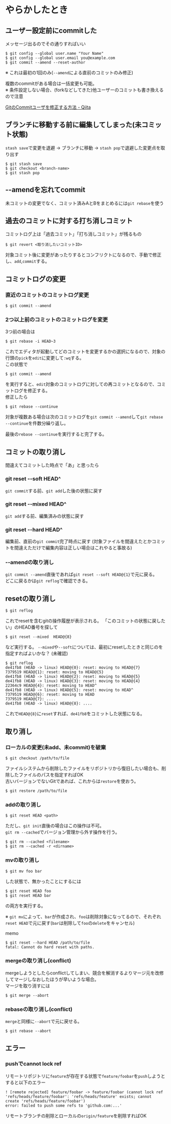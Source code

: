 # やらかしたとき

## ユーザー設定前にcommitした

メッセージ出るのでその通りすればいい

```
$ git config --global user.name "Your Name"
$ git config --global user.email you@example.com
$ git commit --amend --reset-author
```

※ これは最初の1回のみ(`--amend`による直前のコミットのみ修正)

複数のcommitがある場合は一括変更も可能。  
※ 条件設定しない場合、(forkなどしてきた)他ユーザーのコミットも書き換えるので注意

[GitのCommitユーザを修正する方法 - Qiita](https://qiita.com/y10exxx/items/dcea0e39788d649ca8ba)

## ブランチに移動する前に編集してしまった(未コミット状態)

`stash save`で変更を退避 -> ブランチに移動 -> `stash pop`で退避した変更点を取り出す

```
$ git stash save
$ git checkout <branch-name>
$ git stash pop
```

## --amendを忘れてcommit

未コミットの変更でなく、コミット済みAとBをまとめるには`git rebase`を使う

## 過去のコミットに対する打ち消しコミット

コミットログ上は「過去コミット」「打ち消しコミット」が残るもの

```
$ git revert <取り消したいコミットID>
```

対象コミット後に変更があったりするとコンフリクトになるので、手動で修正し、`add`,`commit`する。

## コミットログの変更

### 直近のコミットのコミットログ変更

```
$ git commit --amend
```

### 2つ以上前のコミットのコミットログを変更

3つ前の場合は

```
$ git rebase -i HEAD~3
```

これでエディタが起動してどのコミットを変更するかの選択になるので、対象の行頭の`pick`を`edit`に変更して`:wq`する。  
この状態で

```
$ git commit --amend
```

を実行すると、`edit`対象のコミットログに対しての再コミットとなるので、コミットログを修正する。  
修正したら

```
$ git rebase --continue
```

対象が複数ある場合は次のコミットログを`git commit --amend`して`git rebase --continue`を件数分繰り返し。

最後の`rebase --continue`を実行すると完了する。  

## コミットの取り消し

間違えてコミットした時点で「あ」と思ったら

### git reset --soft HEAD^

`git commit`する前、`git add`した後の状態に戻す

### git reset --mixed HEAD^

`git add`する前、編集済みの状態に戻す

### git reset --hard HEAD^

編集前、直前の`git commit`完了時点に戻す (対象ファイルを間違えたとかコミットを間違えただけで編集内容は正しい場合はこれやると事故る)

### --amendの取り消し

`git commit --amend`直後であれば`git reset --soft HEAD@{1}`で元に戻る。  
どこに戻るかは`git reflog`で確認できる。

## resetの取り消し

```
$ git reflog
```

これでresetを含むgitの操作履歴が表示される。
「このコミットの状態に戻したい」のHEAD番号を探して

```
$ git reset --mixed  HEAD@{8}
```

など実行する。
`--mixed`や`--soft`については、最初にresetしたときと同じのを指定すればよいかな？ (未確認)

```
$ git reflog 
de41fb8 (HEAD -> linux) HEAD@{0}: reset: moving to HEAD@{7}
7379519 HEAD@{1}: reset: moving to HEAD@{5}
de41fb8 (HEAD -> linux) HEAD@{2}: reset: moving to HEAD@{5}
de41fb8 (HEAD -> linux) HEAD@{3}: reset: moving to HEAD@{4}
22364c9 HEAD@{4}: reset: moving to HEAD^
de41fb8 (HEAD -> linux) HEAD@{5}: reset: moving to HEAD^
7379519 HEAD@{6}: reset: moving to HEAD
7379519 HEAD@{7}: ....
de41fb8 (HEAD -> linux) HEAD@{8}: ....
```

これで`HEAD@{8}`に`reset`すれば、`de41fb8`をコミットした状態になる。

## 取り消し

### ローカルの変更(未add、未commit)を破棄

```
$ git checkout /path/to/file
```

ファイルシステムから削除したファイルをリポジトリから復旧したい場合も、削除したファイルのパスを指定すればOK  
古いバージョンでないGitであれば、これからは`restore`を使おう。

```console
$ git restore /path/to/file
```

### addの取り消し

```
$ git reset HEAD <path>
```

ただし、`git init`直後の場合はこの操作は不可。  
`git rm --cached`でバージョン管理から外す操作を行う。

```console
$ git rm --cached <filename>
$ git rm --cached -r <dirname>
```

### mvの取り消し

```
$ git mv foo bar
```

した状態で、無かったことにするには

```
$ git reset HEAD foo
$ git reset HEAD bar
```

の両方を実行する。

※ `git mv`によって、`bar`が作成され、`foo`は削除対象になってるので、それぞれ`reset HEAD`で元に戻す(`bar`は削除して`foo`の`delete`をキャンセル)

memo

```
$ git reset --hard HEAD /path/to/file
fatal: Cannot do hard reset with paths.
```

### mergeの取り消し(conflict)

mergeしようとしたらconflictしてしまい、競合を解消するよりマージ元を改修してマージしなおしたほうが早いような場合。  
マージを取り消すには

```console
$ git merge --abort
```

### rebaseの取り消し(conflict)

`merge`と同様に`--abort`で元に戻せる。

```console
$ git rebase --abort
```

## エラー

### pushでcannot lock ref

リモートリポジトリに`feature`が存在する状態で`feature/foobar`を`push`しようとすると以下のエラー

```
! [remote rejected] feature/foobar -> feature/foobar (cannot lock ref 'refs/heads/feature/foobar': 'refs/heads/feature' exists; cannot create 'refs/heads/feature/foobar')
error: failed to push some refs to 'github.com:...'
```

リモートブランチの削除とローカルの`origin/feature`を削除すればOK
